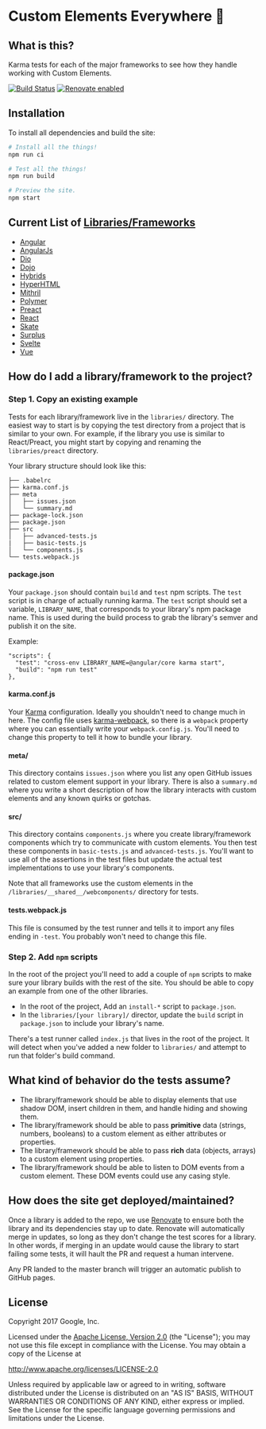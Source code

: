 # Custom Elements Everywhere 🍻

## What is this?

Karma tests for each of the major frameworks to see how they handle working
with Custom Elements.

[![Build Status](https://travis-ci.org/webcomponents/custom-elements-everywhere.svg?branch=master)](https://travis-ci.org/webcomponents/custom-elements-everywhere)
[![Renovate enabled](https://img.shields.io/badge/renovate-enabled-brightgreen.svg)](https://renovateapp.com/)

## Installation

To install all dependencies and build the site:

```bash
# Install all the things!
npm run ci

# Test all the things!
npm run build

# Preview the site.
npm start
```

## Current List of [Libraries/Frameworks](https://github.com/webcomponents/custom-elements-everywhere/tree/master/libraries)
- [Angular](https://github.com/webcomponents/custom-elements-everywhere/tree/master/libraries/angular)
- [AngularJs](https://github.com/webcomponents/custom-elements-everywhere/tree/master/libraries/angularjs)
- [Dio](https://github.com/webcomponents/custom-elements-everywhere/tree/master/libraries/dio)
- [Dojo](https://github.com/webcomponents/custom-elements-everywhere/tree/master/libraries/dojo)
- [Hybrids](https://github.com/webcomponents/custom-elements-everywhere/tree/master/libraries/hybrids)
- [HyperHTML](https://github.com/webcomponents/custom-elements-everywhere/tree/master/libraries/hyperhtml)
- [Mithril](https://github.com/webcomponents/custom-elements-everywhere/tree/master/libraries/mithril)
- [Polymer](https://github.com/webcomponents/custom-elements-everywhere/tree/master/libraries/polymer)
- [Preact](https://github.com/webcomponents/custom-elements-everywhere/tree/master/libraries/preact)
- [React](https://github.com/webcomponents/custom-elements-everywhere/tree/master/libraries/react)
- [Skate](https://github.com/webcomponents/custom-elements-everywhere/tree/master/libraries/skate)
- [Surplus](https://github.com/webcomponents/custom-elements-everywhere/tree/master/libraries/surplus)
- [Svelte](https://github.com/webcomponents/custom-elements-everywhere/tree/master/libraries/svelte)
- [Vue](https://github.com/webcomponents/custom-elements-everywhere/tree/master/libraries/vue)

## How do I add a library/framework to the project?

### Step 1. Copy an existing example

Tests for each library/framework live in the `libraries/` directory. The easiest
way to start is by copying the test directory from a project that is similar to
your own. For example, if the library you use is similar to React/Preact, you
might start by copying and renaming the `libraries/preact` directory.

Your library structure should look like this:

```
├── .babelrc
├── karma.conf.js
├── meta
│   ├── issues.json
│   └── summary.md
├── package-lock.json
├── package.json
├── src
│   ├── advanced-tests.js
|   ├── basic-tests.js
│   └── components.js
└── tests.webpack.js
```

#### package.json

Your `package.json` should contain `build` and `test` npm scripts.
The `test` script is in charge of actually running karma.
The `test` script should set a variable, `LIBRARY_NAME`, that corresponds to
your library's npm package name. This is used during the build process to
grab the library's semver and publish it on the site.

Example:
```
"scripts": {
  "test": "cross-env LIBRARY_NAME=@angular/core karma start",
  "build": "npm run test"
},
```

#### karma.conf.js

Your [Karma](https://karma-runner.github.io/1.0/index.html) configuration.
Ideally you shouldn't need to change much in here. The config file uses
[karma-webpack](https://github.com/webpack-contrib/karma-webpack), so there is
a `webpack` property where you can essentially write your `webpack.config.js`.
You'll need to change this property to tell it how to bundle your library.

#### meta/

This directory contains `issues.json` where you list any open GitHub issues
related to custom element support in your library. There is also a `summary.md`
where you write a short description of how the library interacts with custom
elements and any known quirks or gotchas.

#### src/

This directory contains `components.js` where you create library/framework
components which try to communicate with custom elements. You then test these
components in `basic-tests.js` and `advanced-tests.js`. You'll want to use all
of the assertions in the test files but update the actual test implementations
to use your library's components.

Note that all frameworks use the custom elements in the
`/libraries/__shared__/webcomponents/` directory for tests.

#### tests.webpack.js

This file is consumed by the test runner and tells it to import any files ending
in `-test`. You probably won't need to change this file.

### Step 2. Add `npm` scripts

In the root of the project you'll need to add a couple of `npm` scripts to make
sure your library builds with the rest of the site. You should be able to copy
an example from one of the other libraries.

- In the root of the project, Add an `install-*` script to `package.json`.
- In the `libraries/[your library]/` director, update the `build` script in
  `package.json` to include your library's name.

There's a test runner called `index.js` that lives in the root of the project.
It will detect when you've added a new folder to `libraries/` and attempt to
run that folder's build command.

## What kind of behavior do the tests assume?

- The library/framework should be able to display elements that use shadow DOM,
  insert children in them, and handle hiding and showing them.
- The library/framework should be able to pass **primitive** data (strings,
  numbers, booleans) to a custom element as either attributes or properties.
- The library/framework should be able to pass **rich** data (objects, arrays)
  to a custom element using properties.
- The library/framework should be able to listen to DOM events from a custom
  element. These DOM events could use any casing style.
  
## How does the site get deployed/maintained?

Once a library is added to the repo, we use [Renovate](https://renovatebot.com/)
to ensure both the library and its dependencies stay up to date. Renovate will
automatically merge in updates, so long as they don't change the test scores
for a library. In other words, if merging in an update would cause the library
to start failing some tests, it will hault the PR and request a human intervene.

Any PR landed to the master branch will trigger an automatic publish to GitHub
pages.

## License

Copyright 2017 Google, Inc.

Licensed under the [Apache License, Version 2.0](LICENSE) (the "License");
you may not use this file except in compliance with the License. You may
obtain a copy of the License at

  http://www.apache.org/licenses/LICENSE-2.0

Unless required by applicable law or agreed to in writing, software
distributed under the License is distributed on an "AS IS" BASIS,
WITHOUT WARRANTIES OR CONDITIONS OF ANY KIND, either express or implied.
See the License for the specific language governing permissions and
limitations under the License.
